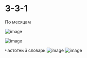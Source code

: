 # 3-3-1

По месяцам

![image](https://user-images.githubusercontent.com/98395436/210098961-631856eb-9f6d-4773-bed3-a426466a0ac9.png)

![image](https://user-images.githubusercontent.com/98395436/210098994-90df2a36-85c5-4193-bf42-42051b9f08ff.png)

частотный словарь
![image](https://user-images.githubusercontent.com/98395436/210099098-70d68876-9e57-4d07-9719-85d5c62187ed.png)
![image](https://user-images.githubusercontent.com/98395436/210099112-6fc87d6d-9a39-4d20-aac0-d1ca0a7c0f8e.png)
